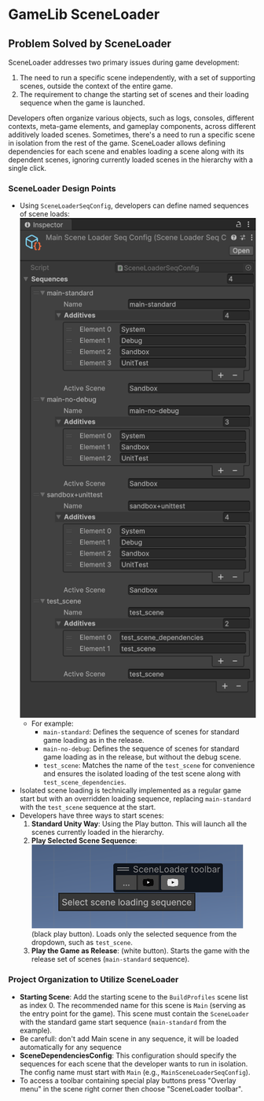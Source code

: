 # GameLib SceneLoader

## Problem Solved by SceneLoader

SceneLoader addresses two primary issues during game development:
1. The need to run a specific scene independently, with a set of supporting scenes, outside the context of the entire game.
2. The requirement to change the starting set of scenes and their loading sequence when the game is launched.

Developers often organize various objects, such as logs, consoles, different contexts, meta-game elements, and gameplay components, across different additively loaded scenes. Sometimes, there's a need to run a specific scene in isolation from the rest of the game. SceneLoader allows defining dependencies for each scene and enables loading a scene along with its dependent scenes, ignoring currently loaded scenes in the hierarchy with a single click.

### SceneLoader Design Points

- Using `SceneLoaderSeqConfig`, developers can define named sequences of scene loads: ![config](Documentation~/scene-loader-config.png)
    - For example:
        - `main-standard`: Defines the sequence of scenes for standard game loading as in the release.
        - `main-no-debug`: Defines the sequence of scenes for standard game loading as in the release, but without the debug scene.
        - `test_scene`: Matches the name of the `test_scene` for convenience and ensures the isolated loading of the test scene along with `test_scene_dependencies`.
- Isolated scene loading is technically implemented as a regular game start but with an overridden loading sequence, replacing `main-standard` with the `test_scene` sequence at the start.
- Developers have three ways to start scenes:
    1. **Standard Unity Way**: Using the Play button. This will launch all the scenes currently loaded in the hierarchy.
    2. **Play Selected Scene Sequence**: ![toolbar](Documentation~/scene-loader-toolbar.png) (black play button). Loads only the selected sequence from the dropdown, such as `test_scene`.
    3. **Play the Game as Release**: (white button). Starts the game with the release set of scenes (`main-standard` sequence).

### Project Organization to Utilize SceneLoader

- **Starting Scene**: Add the starting scene to the `BuildProfiles` scene list as index 0. The recommended name for this scene is `Main` (serving as the entry point for the game). This scene must contain the `SceneLoader` with the standard game start sequence (`main-standard` from the example).
- Be carefull: don't add Main scene in any sequence, it will be loaded automatically for any sequence
- **SceneDependenciesConfig**: This configuration should specify the sequences for each scene that the developer wants to run in isolation. The config name must start with `Main` (e.g., `MainSceneLoaderSeqConfig`).
- To access a toolbar containing special play buttons press "Overlay menu" in the scene right corner then choose "SceneLoader toolbar".
